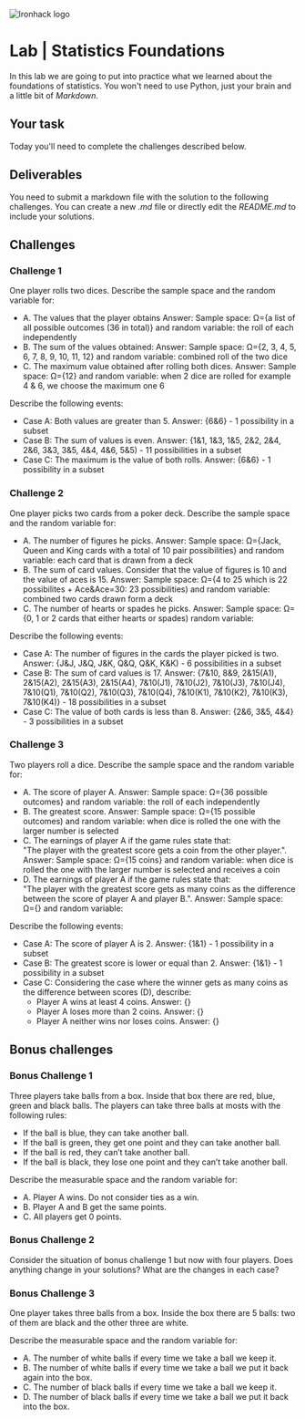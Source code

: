 ![Ironhack logo](https://i.imgur.com/1QgrNNw.png)

# Lab | Statistics Foundations
In this lab we are going to put into practice what we learned about the foundations of statistics. You won't need to use Python, just your brain and a little bit of *Markdown*. 

## Your task
Today you'll need to complete the challenges described below.

## Deliverables
You need to submit a markdown file with the solution to the following challenges. You can create a new *.md* file or directly edit the *README.md* to include your solutions.

## Challenges
### Challenge 1
One player rolls two dices. Describe the sample space and the random variable for:
* A. The values that the player obtains
Answer: Sample space: Ω={a list of all possible outcomes (36 in total)} and random variable: the roll of each independently
* B. The sum of the values obtained: 
Answer: Sample space: Ω={2, 3, 4, 5, 6, 7, 8, 9, 10, 11, 12} and random variable: combined roll of the two dice
* C. The maximum value obtained after rolling both dices.
Answer: Sample space: Ω={12} and random variable: when 2 dice are rolled for example 4 & 6, we choose the maximum one 6

Describe the following events:
* Case A: Both values are greater than 5.
Answer: {6&6} - 1 possibility in a subset
* Case B: The sum of values is even.
Answer: {1&1, 1&3, 1&5, 2&2, 2&4, 2&6, 3&3, 3&5, 4&4, 4&6, 5&5) - 11 possibilities in a subset
* Case C: The maximum is the value of both rolls.
Answer: {6&6} - 1 possibility in a subset

### Challenge 2
One player picks two cards from a poker deck. Describe the sample space and the random variable for:
* A. The number of figures he picks.
Answer: Sample space: Ω={Jack, Queen and King cards with a total of 10 pair possibilities} and random variable: each card that is drawn from a deck
* B. The sum of card values. Consider that the value of figures is 10 and the value of aces is 15.
Answer: Sample space: Ω={4 to 25 which is 22 possibilites + Ace&Ace=30: 23 possibilities) and random variable: combined two cards drawn form a deck
* C. The number of hearts or spades he picks.
Answer: Sample space: Ω={0, 1 or 2 cards that either hearts or spades) random variable: 

Describe the following events:
* Case A: The number of figures in the cards the player picked is two.
Answer: {J&J, J&Q, J&K, Q&Q, Q&K, K&K) - 6 possibilities in a subset
* Case B: The sum of card values is 17.
Answer: {7&10, 8&9, 2&15(A1), 2&15(A2), 2&15(A3), 2&15(A4), 7&10(J1), 7&10(J2), 7&10(J3), 7&10(J4), 7&10(Q1), 7&10(Q2), 7&10(Q3),
7&10(Q4), 7&10(K1), 7&10(K2), 7&10(K3), 7&10(K4)} - 18 possibilities in a subset
* Case C: The value of both cards is less than 8.
Answer: {2&6, 3&5, 4&4} - 3 possibilities in a subset

### Challenge 3
Two players roll a dice. Describe the sample space and the random variable for:
* A. The score of player A.
Answer: Sample space: Ω={36 possible outcomes} and random variable: the roll of each independently
* B. The greatest score.
Answer: Sample space: Ω={15 possible outcomes) and random variable: when dice is rolled the one with the larger number is selected
* C. The earnings of player A if the game rules state that:  
"The player with the greatest score gets a coin from the other player.".
Answer: Sample space: Ω={15 coins} and random variable: when dice is rolled the one with the larger number is selected and receives a coin
* D. The earnings of player A if the game rules state that:  
"The player with the greatest score gets as many coins as the difference between the score of player A and player B.". 
Answer: Sample space: Ω={} and random variable: 

Describe the following events:
* Case A: The score of player A is 2.
Answer: {1&1} - 1 possibility in a subset
* Case B: The greatest score is lower or equal than 2.
Answer: {1&1} - 1 possibility in a subset
* Case C: Considering the case where the winner gets as many coins as the difference between scores (D), describe: 
  * Player A wins at least 4 coins. Answer: {}
  * Player A loses more than 2 coins. Answer: {}
  * Player A neither wins nor loses coins. Answer: {}

## Bonus challenges
### Bonus Challenge 1
Three players take balls from a box. Inside that box there are red, blue, green and black balls. The players can take three balls at mosts with the following rules:

* If the ball is blue, they can take another ball.
* If the ball is green, they get one point and they can take another ball.
* If the ball is red, they can’t take another ball.
* If the ball is black, they lose one point and they can’t take another ball.

Describe the measurable space and the random variable for:
* A. Player A wins. Do not consider ties as a win.
* B. Player A and B get the same points.
* C. All players get 0 points.

### Bonus Challenge 2
Consider the situation of bonus challenge 1 but now with four players. Does anything change in your solutions? What are the changes in each case?

### Bonus Challenge 3
One player takes three balls from a box. Inside the box there are 5 balls: two of them are black and the other three are white. 

Describe the measurable space and the random variable for:
* A. The number of white balls if every time we take a ball we keep it.
* B. The number of white balls if every time we take a ball we put it back again into the box.
* C. The number of black balls if every time we take a ball we keep it.
* D. The number of black balls if every time we take a ball we put it back into the box.